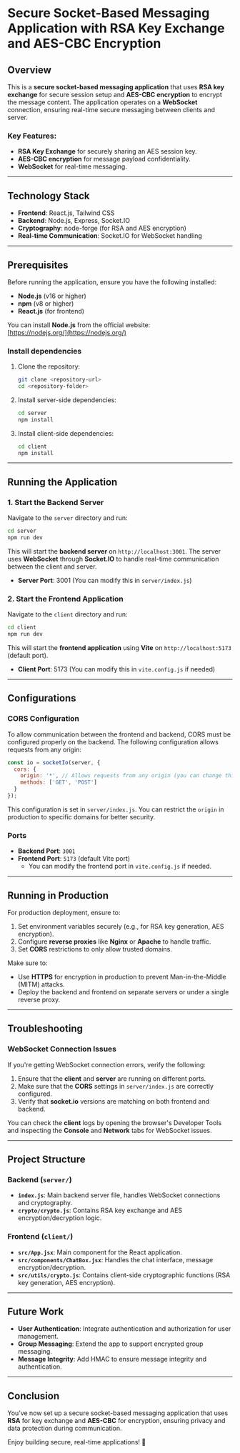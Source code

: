
# Secure Socket-Based Messaging Application with RSA Key Exchange and AES-CBC Encryption

## Overview
This is a **secure socket-based messaging application** that uses **RSA key exchange** for secure session setup and **AES-CBC encryption** to encrypt the message content. The application operates on a **WebSocket** connection, ensuring real-time secure messaging between clients and server.

### Key Features:
- **RSA Key Exchange** for securely sharing an AES session key.
- **AES-CBC encryption** for message payload confidentiality.
- **WebSocket** for real-time messaging.

---

## Technology Stack
- **Frontend**: React.js, Tailwind CSS
- **Backend**: Node.js, Express, Socket.IO
- **Cryptography**: node-forge (for RSA and AES encryption)
- **Real-time Communication**: Socket.IO for WebSocket handling

---

## Prerequisites

Before running the application, ensure you have the following installed:

- **Node.js** (v16 or higher)
- **npm** (v8 or higher)
- **React.js** (for frontend)

You can install **Node.js** from the official website:  
[https://nodejs.org/](https://nodejs.org/)

### Install dependencies

1. Clone the repository:
   ```bash
   git clone <repository-url>
   cd <repository-folder>
   ```

2. Install server-side dependencies:
   ```bash
   cd server
   npm install
   ```

3. Install client-side dependencies:
   ```bash
   cd client
   npm install
   ```

---

## Running the Application

### 1. **Start the Backend Server**

Navigate to the `server` directory and run:

```bash
cd server
npm run dev
```

This will start the **backend server** on `http://localhost:3001`. The server uses **WebSocket** through **Socket.IO** to handle real-time communication between the client and server.

- **Server Port**: 3001 (You can modify this in `server/index.js`)

### 2. **Start the Frontend Application**

Navigate to the `client` directory and run:

```bash
cd client
npm run dev
```

This will start the **frontend application** using **Vite** on `http://localhost:5173` (default port).

- **Client Port**: 5173 (You can modify this in `vite.config.js` if needed)

---

## Configurations

### **CORS Configuration**

To allow communication between the frontend and backend, CORS must be configured properly on the backend. The following configuration allows requests from any origin:

```js
const io = socketIo(server, {
  cors: {
    origin: '*', // Allows requests from any origin (you can change this to specific domains for better security)
    methods: ['GET', 'POST']
  }
});
```

This configuration is set in `server/index.js`. You can restrict the `origin` in production to specific domains for better security.

### **Ports**
- **Backend Port**: `3001`
- **Frontend Port**: `5173` (default Vite port)
  - You can modify the frontend port in `vite.config.js` if needed.

---

## Running in Production

For production deployment, ensure to:
1. Set environment variables securely (e.g., for RSA key generation, AES encryption).
2. Configure **reverse proxies** like **Nginx** or **Apache** to handle traffic.
3. Set **CORS** restrictions to only allow trusted domains.

Make sure to:
- Use **HTTPS** for encryption in production to prevent Man-in-the-Middle (MITM) attacks.
- Deploy the backend and frontend on separate servers or under a single reverse proxy.

---

## Troubleshooting

### WebSocket Connection Issues
If you're getting WebSocket connection errors, verify the following:
1. Ensure that the **client** and **server** are running on different ports.
2. Make sure that the **CORS** settings in `server/index.js` are correctly configured.
3. Verify that **socket.io** versions are matching on both frontend and backend.

You can check the **client** logs by opening the browser's Developer Tools and inspecting the **Console** and **Network** tabs for WebSocket issues.

---

## Project Structure

### Backend (`server/`)
- **`index.js`**: Main backend server file, handles WebSocket connections and cryptography.
- **`crypto/crypto.js`**: Contains RSA key exchange and AES encryption/decryption logic.

### Frontend (`client/`)
- **`src/App.jsx`**: Main component for the React application.
- **`src/components/ChatBox.jsx`**: Handles the chat interface, message encryption/decryption.
- **`src/utils/crypto.js`**: Contains client-side cryptographic functions (RSA key generation, AES encryption).

---

## Future Work

- **User Authentication**: Integrate authentication and authorization for user management.
- **Group Messaging**: Extend the app to support encrypted group messaging.
- **Message Integrity**: Add HMAC to ensure message integrity and authentication.

---


## Conclusion

You’ve now set up a secure socket-based messaging application that uses **RSA** for key exchange and **AES-CBC** for encryption, ensuring privacy and data protection during communication. 

Enjoy building secure, real-time applications! 🔐
